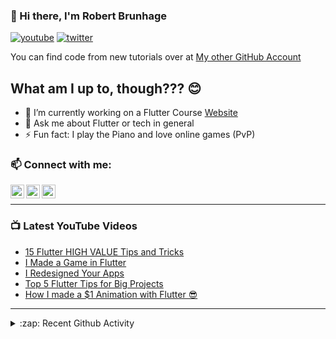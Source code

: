 ### 👋 Hi there, I'm Robert Brunhage

[![youtube](https://img.shields.io/static/v1?label=@RobertBrunhage&message=Subscribe&logo=YouTube&color=FF0000&style=for-the-badge)](http://bit.ly/2SUyRhx)
[![twitter](https://img.shields.io/twitter/follow/robertbrunhage?color=%231DA1F2&logo=twitter&style=for-the-badge)](https://twitter.com/intent/follow?original_referer=https%3A%2F%2Fgithub.com%2Frobertbrunhage&screen_name=robertbrunhage)

You can find code from new tutorials over at [My other GitHub Account](https://github.com/Robert-Brunhage-Organization)

## What am I up to, though??? 😊
- 🔭 I’m currently working on a Flutter Course [Website](https://robertbrunhage.com)
- 💬 Ask me about Flutter or tech in general
- ⚡ Fun fact: I play the Piano and love online games (PvP)

### 📫 Connect with me:

[<img align="left" alt="RobertBrunhage | YouTube" width="22px" src="https://cdn.jsdelivr.net/npm/simple-icons@v3/icons/youtube.svg" />][youtube]
[<img align="left" alt="RobertBrunhage | Twitter" width="22px" src="https://cdn.jsdelivr.net/npm/simple-icons@v3/icons/twitter.svg" />][twitter]
[<img align="left" alt="RobertBrunhageDev | Instagram" width="22px" src="https://cdn.jsdelivr.net/npm/simple-icons@v3/icons/instagram.svg" />][instagram]

<br />

---

### 📺 Latest YouTube Videos
<!-- YOUTUBE:START -->
- [15 Flutter HIGH VALUE Tips and Tricks](https://www.youtube.com/watch?v=Y8KIp5_zeiM)
- [I Made a Game in Flutter](https://www.youtube.com/watch?v=AfDYTOK_tfM)
- [I Redesigned Your Apps](https://www.youtube.com/watch?v=Tz7Vn7RsROQ)
- [Top 5 Flutter Tips for Big Projects](https://www.youtube.com/watch?v=QETClbz1sz8)
- [How I made a $1 Animation with Flutter 😎](https://www.youtube.com/watch?v=Uvu5F1auSAQ)
<!-- YOUTUBE:END -->

---

<details>
  <summary>:zap: Recent Github Activity</summary>
  
<!--START_SECTION:activity-->
1. 💪 Opened PR [#70](https://github.com/RobertBrunhage/website/pull/70) in [RobertBrunhage/website](https://github.com/RobertBrunhage/website)
2. 🎉 Merged PR [#69](https://github.com/RobertBrunhage/website/pull/69) in [RobertBrunhage/website](https://github.com/RobertBrunhage/website)
3. 🗣 Commented on [#69](https://github.com/RobertBrunhage/website/issues/69) in [RobertBrunhage/website](https://github.com/RobertBrunhage/website)
4. 🗣 Commented on [#69](https://github.com/RobertBrunhage/website/issues/69) in [RobertBrunhage/website](https://github.com/RobertBrunhage/website)
5. 🗣 Commented on [#7](https://github.com/RobertBrunhage/website/issues/7) in [RobertBrunhage/website](https://github.com/RobertBrunhage/website)
<!--END_SECTION:activity-->

</details>

[twitter]: https://twitter.com/robertbrunhage
[youtube]: https://youtube.com/c/robertbrunhage
[instagram]: https://instagram.com/robertbrunhagedev
